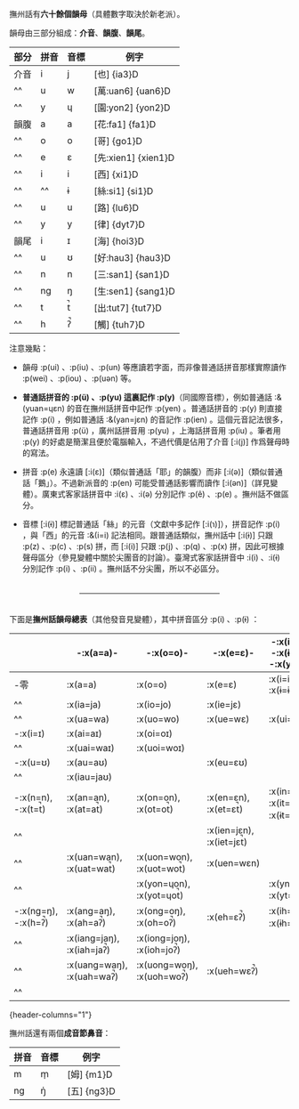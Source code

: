 撫州話有**六十餘個韻母**（具體數字取決於新老派）。

韻母由三部分組成：**介音**、**韻腹**、**韻尾**。

| 部分 | 拼音 | 音標 | 例字                |
| ---- | ---- | ---- | ------------------- |
| 介音 | i    | j    | [也] {ia3}D         |
| ^^   | u    | w    | [萬:uan6] {uan6}D   |
| ^^   | y    | ɥ    | [園:yon2] {yon2}D   |
| 韻腹 | a    | a    | [花:fa1] {fa1}D     |
| ^^   | o    | o    | [哥] {go1}D         |
| ^^   | e    | ɛ    | [先:xien1] {xien1}D |
| ^^   | i    | i    | [西] {xi1}D         |
| ^^   | ^^   | ɨ    | [絲:si1] {si1}D     |
| ^^   | u    | u    | [路] {lu6}D         |
| ^^   | y    | y    | [律] {dyt7}D        |
| 韻尾 | i    | ɪ    | [海] {hoi3}D        |
| ^^   | u    | ʊ    | [好:hau3] {hau3}D   |
| ^^   | n    | n    | [三:san1] {san1}D   |
| ^^   | ng   | ŋ    | [生:sen1] {sang1}D  |
| ^^   | t    | t̚    | [出:tut7] {tut7}D   |
| ^^   | h    | ʔ̚    | [觸] {tuh7}D        |

注意幾點：

- 韻母 :p(ui) 、:p(iu) 、:p(un) 等應讀若字面，而非像普通話拼音那樣實際讀作 :p(wei) 、:p(iou) 、:p(uən) 等。

- **普通話拼音的 :p(ü) 、:p(yu) 這裏記作 :p(y)**（同國際音標），例如普通話 :&(yuan=ɥɛn) 的音在撫州話拼音中記作 :p(yen) 。普通話拼音的 :p(y) 則直接記作 :p(i) ，例如普通話 :&(yan=jɛn) 的音記作 :p(ien) 。<tooltip>這個元音記法很多，普通話拼音用 :p(ü) ，廣州話拼音用 :p(yu) ，上海話拼音用 :p(iu) 。筆者用 :p(y) 的好處是簡潔且便於電腦輸入，不過代價是佔用了介音 \[:i(j)\] 作爲聲母時的寫法。</tooltip>
- 拼音 :p(e) 永遠讀 \[:i(ɛ)\]（類似普通話「耶」的韻腹）而非 \[:i(ə)\]（類似普通話「鵝」）。不過新派音的 :p(en) 可能受普通話影響而讀作 \[:i(ən)\]（詳見<RouterLink :to="{ ...$ROUTES.variations, hash: '#韻母-ən' }">變體</RouterLink>）。<tooltip>廣東式客家話拼音中 :i(ɛ) 、:i(ə) 分別記作 :p(ê) 、:p(e) 。撫州話不做區分。</tooltip>
- 音標 \[:i(ɨ)\] 標記普通話「絲」的元音（文獻中多記作 \[:i(ɿ)\]），拼音記作 :p(i) ，與「西」的元音 :&(i=i) 記法相同。跟普通話類似，撫州話中 \[:i(ɨ)\] 只跟 :p(z) 、:p(c) 、:p(s) 拼，而 \[:i(i)\] 只跟 :p(j) 、:p(q) 、:p(x) 拼，因此可根據聲母區分（參見<RouterLink :to="{ ...$ROUTES.variations, hash: '#尖團音' }">變體</RouterLink>中關於尖團音的討論）。<tooltip>臺灣式客家話拼音中 :i(i) 、:i(ɨ) 分別記作 :p(i) 、:p(ii) 。撫州話不分尖團，所以不必區分。</tooltip>

<!-- <div style="height: 0.5em"></div> -->

<hr style="width: 50%; margin: 2.5em auto">

下面是**撫州話韻母總表**（其他發音見<RouterLink :to="$ROUTES.variations">變體</RouterLink>），其中拼音區分 :p(i) 、:p(ɨ) ：

|                     | -:x(a=a)-                 | -:x(o=o)-                 | -:x(e=ɛ)-                | -:x(i=i)-, -:x(ɨ=ɨ)-, -:x(y=y)- | -:x(u=u)-                 |
| ------------------- | ------------------------- | ------------------------- | ------------------------ | ------------------------------- | ------------------------- |
| -零                 | :x(a=a)                   | :x(o=o)                   | :x(e=ɛ)                  | :x(i=i), :x(ɨ=ɨ)                | :x(u=u)                   |
| ^^                  | :x(ia=ja)                 | :x(io=jo)                 | :x(ie=jɛ)                |                                 | :x(iu=ju)                 |
| ^^                  | :x(ua=wa)                 | :x(uo=wo)                 | :x(ue=wɛ)                | :x(ui=wi)                       |                           |
| -:x(i=ɪ)            | :x(ai=aɪ)                 | :x(oi=oɪ)                 |                          |                                 |                           |
| ^^                  | :x(uai=waɪ)               | :x(uoi=woɪ)               |                          |                                 |                           |
| -:x(u=ʊ)            | :x(au=aʊ)                 |                           | :x(eu=ɛʊ)                |                                 |                           |
| ^^                  | :x(iau=jaʊ)               |                           |                          |                                 |                           |
| -:x(n=n), -:x(t=t̚)  | :x(an=an), :x(at=at̚)      | :x(on=on), :x(ot=ot̚)      | :x(en=ɛn), :x(et=ɛt̚)     | :x(in=in), :x(it=it̚), :x(ɨt=ɨt̚) | :x(un=un), :x(ut=ut̚)      |
| ^^                  |                           |                           | :x(ien=jɛn), :x(iet=jɛt̚) |                                 |                           |
| ^^                  | :x(uan=wan), :x(uat=wat̚)  | :x(uon=won), :x(uot=wot̚)  | :x(uen=wɛn)              |                                 |                           |
| ^^                  |                           | :x(yon=ɥon), :x(yot=ɥot̚)  |                          | :x(yn=yn), :x(yt=yt̚)            |                           |
| -:x(ng=ŋ), -:x(h=ʔ̚) | :x(ang=aŋ), :x(ah=aʔ̚)     | :x(ong=oŋ), :x(oh=oʔ̚)     | :x(eh=ɛʔ̚)                | :x(ih=iʔ̚), :x(ɨh=ɨʔ̚)            | :x(ung=uŋ), :x(uh=uʔ̚)     |
| ^^                  | :x(iang=jaŋ), :x(iah=jaʔ̚) | :x(iong=joŋ), :x(ioh=joʔ̚) |                          |                                 | :x(iung=juŋ), :x(iuh=juʔ̚) |
| ^^                  | :x(uang=waŋ), :x(uah=waʔ̚) | :x(uong=woŋ), :x(uoh=woʔ̚) | :x(ueh=wɛʔ̚)              |                                 |                           |
| ^^                  |                           |                           |                          |                                 | :x(yh=yʔ̚)                 |

{header-columns="1"}

撫州話還有兩個**成音節鼻音**：

| 拼音 | 音標 | 例字        |
| ---- | ---- | ----------- |
| m    | m̩    | [姆] {m1}D  |
| ng   | ŋ̍    | [五] {ng3}D |
